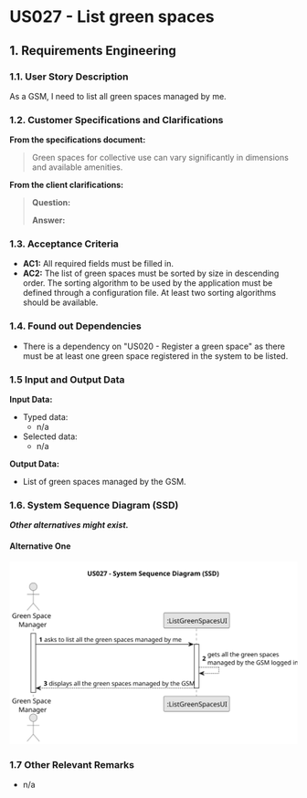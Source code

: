 # US027 - List green spaces

## 1. Requirements Engineering

### 1.1. User Story Description

As a GSM, I need to list all green spaces managed by me.

### 1.2. Customer Specifications and Clarifications 

**From the specifications document:**

>	Green spaces for collective use can vary significantly in dimensions and available amenities.
 
**From the client clarifications:**

> **Question:** 
>
> **Answer:** 

### 1.3. Acceptance Criteria

* **AC1:** All required fields must be filled in.
* **AC2:** The list of green spaces must be sorted by size in descending order. The sorting algorithm to be used by the application
  must be defined through a configuration file. At least two sorting
  algorithms should be available.

### 1.4. Found out Dependencies

* There is a dependency on "US020 - Register a green space" as there must be at least one green space registered in the system to be listed.

### 1.5 Input and Output Data

**Input Data:**

* Typed data:
    * n/a
* Selected data:
    * n/a 

**Output Data:**

* List of green spaces managed by the GSM.

### 1.6. System Sequence Diagram (SSD)

**_Other alternatives might exist._**

#### Alternative One

![System Sequence Diagram - Alternative One](svg/us027-system-sequence-diagram.svg)


### 1.7 Other Relevant Remarks

* n/a